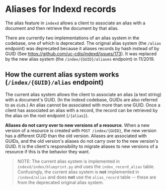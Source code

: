 # Aliases for Indexd records

The alias feature in `indexd` allows a client to associate an alias with a document and then retrieve the document by that alias.

There are currently two implementations of an alias system in the codebase, one of which is deprecated. The original alias system (the `/alias` endpoint) was deprecated
because it aliases records by hash instead of by GUID (See https://github.com/uc-cdis/indexd/issues/173). It was replaced by the new alias system (the `/index/{GUID}/aliases` endpoint)
in 11/2019.

## How the current alias system works (`/index/{GUID}/alias` endpoint)

The current alias system allows the client to associate an alias (a text string)
with a document's GUID. (In the indexd codebase, GUIDs are also referred to as `did`s.) An alias cannot be associated with more than one GUID. Once a client has associated an alias with a record, the record can be retrieved by the alias on the root endpoint (`/{alias}`).

**Aliases do not carry over to new versions of a resource**. When a new version of a resource is created with `POST /index/{GUID}`, the new version has a different GUID than
the old version. Aliases are associated with GUIDs, and the old version's aliases do not carry over to the new version's GUID. It is the client's responsibility to migrate aliases
to new versions of a resource if this is the behavior they want.

> NOTE: The current alias system is implemented in `indexd/index/blueprint.py` and uses the `index_record_alias` table. Confusingly, the current alias system is **not** implemented in `/indexd/alias` and does **not** use the `alias_record` table -- these are from the deprecated original alias system. 
